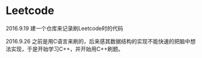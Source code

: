 # Leetcode
2016.9.19
建一个仓库来记录刷Leetcode时的代码


2016.9.26
之前是用C语言来刷的，后来感其数据结构的实现不能快速的把脑中想法实现，于是开始学习C++，并开始用C++刷题。
